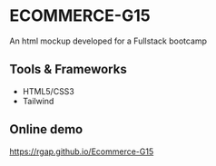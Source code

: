# ECOMMERCE-G15

An html mockup developed for a Fullstack bootcamp

## Tools & Frameworks

- HTML5/CSS3
- Tailwind

## Online demo

https://rgap.github.io/Ecommerce-G15
